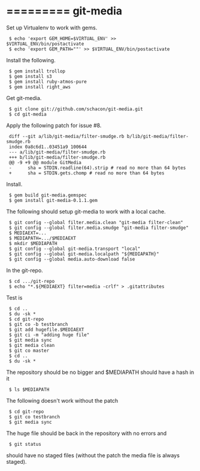 =========
git-media
=========

Set up Virtualenv to work with gems.

     $ echo 'export GEM_HOME=$VIRTUAL_ENV' >> $VIRTUAL_ENV/bin/postactivate
     $ echo 'export GEM_PATH=""' >> $VIRTUAL_ENV/bin/postactivate

Install the following.

     $ gem install trollop
     $ gem install s3
     $ gem install ruby-atmos-pure
     $ gem install right_aws

Get git-media.

     $ git clone git://github.com/schacon/git-media.git
     $ cd git-media

Apply the following patch for issue #8.

     diff --git a/lib/git-media/filter-smudge.rb b/lib/git-media/filter-smudge.rb
     index 0a8c6d1..03451a9 100644
     --- a/lib/git-media/filter-smudge.rb
     +++ b/lib/git-media/filter-smudge.rb
     @@ -9 +9 @@ module GitMedia
     -      sha = STDIN.readline(64).strip # read no more than 64 bytes
     +      sha = STDIN.gets.chomp # read no more than 64 bytes

Install.
    
     $ gem build git-media.gemspec
     $ gem install git-media-0.1.1.gem

The following should setup git-media to work with a local cache.

     $ git config --global filter.media.clean "git-media filter-clean"
     $ git config --global filter.media.smudge "git-media filter-smudge"
     $ MEDIAEXT=...
     $ MEDIAPATH=.../$MEDIAEXT
     $ mkdir $MEDIAPATH
     $ git config --global git-media.transport "local"
     $ git config --global git-media.localpath "${MEDIAPATH}"
     $ git config --global media.auto-download false

In the git-repo.

     $ cd .../git-repo
     $ echo "*.${MEDIAEXT} filter=media -crlf" > .gitattributes

Test is
   
     $ cd ..
     $ du -sk *
     $ cd git-repo
     $ git co -b testbranch
     $ git add hugefile.$MEDIAEXT
     $ git ci -m "adding huge file"
     $ git media sync
     $ git media clean
     $ git co master
     $ cd ..
     $ du -sk *

The repository should be no bigger and $MEDIAPATH should have a hash in it

     $ ls $MEDIAPATH
     
The following doesn't work without the patch

     $ cd git-repo
     $ git co testbranch
     $ git media sync

The huge file should be back in the repository with no errors and 

     $ git status

should have no staged files (without the patch the media file is always staged).